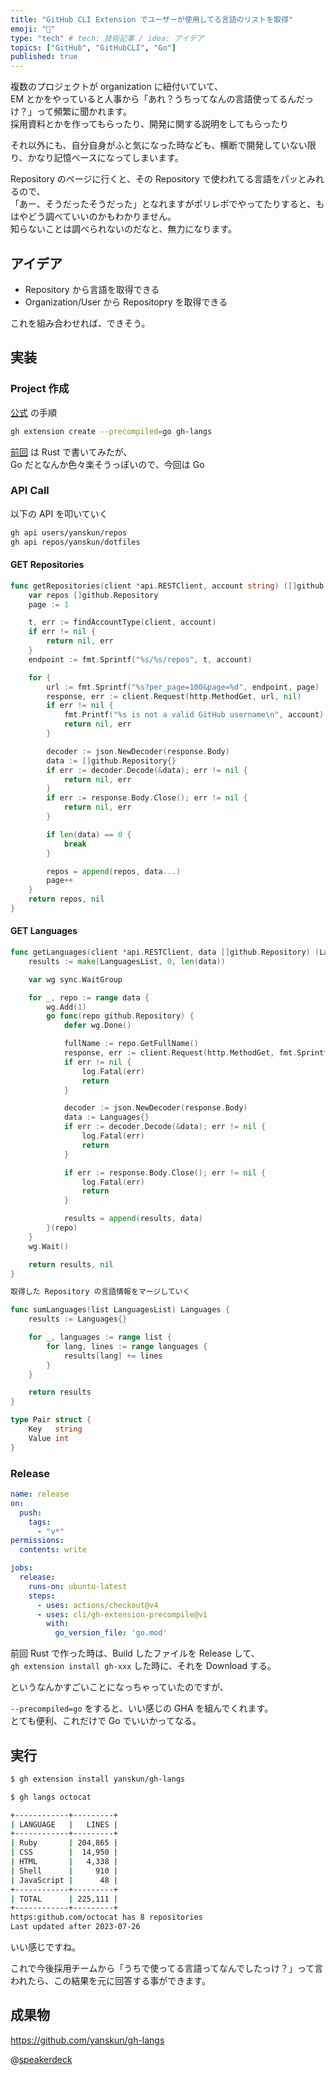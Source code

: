 ```yaml
---
title: "GitHub CLI Extension でユーザーが使用してる言語のリストを取得"
emoji: "🥷"
type: "tech" # tech: 技術記事 / idea: アイデア
topics: ["GitHub", "GitHubCLI", "Go"]
published: true
---
```


複数のプロジェクトが organization に紐付いていて、  
EM とかをやっていると人事から「あれ？うちってなんの言語使ってるんだっけ？」って頻繁に聞かれます。  
採用資料とかを作ってもらったり、開発に関する説明をしてもらったり

それ以外にも、自分自身がふと気になった時なども、横断で開発していない限り、かなり記憶ベースになってしまいます。  

Repository のページに行くと、その Repository で使われてる言語をパッとみれるので、  
「あー、そうだったそうだった」となれますがポリレポでやってたりすると、もはやどう調べていいのかもわかりません。  
知らないことは調べられないのだなと、無力になります。

## アイデア

- Repository から言語を取得できる
- Organization/User から Repositopry を取得できる

これを組み合わせれば、できそう。

## 実装

### Project 作成

[公式](https://docs.github.com/ja/github-cli/github-cli/creating-github-cli-extensions) の手順

```bash
gh extension create --precompiled=go gh-langs
```

[前回](https://qiita.com/yanskun/items/a983bf24da9bb95930db) は Rust で書いてみたが、  
Go だとなんか色々楽そうっぽいので、今回は Go

### API Call

以下の API を叩いていく
```bash
gh api users/yanskun/repos
gh api repos/yanskun/dotfiles
```

#### GET Repositories

```go
func getRepositories(client *api.RESTClient, account string) ([]github.Repository, error) {
	var repos []github.Repository
	page := 1

	t, err := findAccountType(client, account)
	if err != nil {
		return nil, err
	}
	endpoint := fmt.Sprintf("%s/%s/repos", t, account)

	for {
		url := fmt.Sprintf("%s?per_page=100&page=%d", endpoint, page)
		response, err := client.Request(http.MethodGet, url, nil)
		if err != nil {
			fmt.Printf("%s is not a valid GitHub username\n", account)
			return nil, err
		}

		decoder := json.NewDecoder(response.Body)
		data := []github.Repository{}
		if err := decoder.Decode(&data); err != nil {
			return nil, err
		}
		if err := response.Body.Close(); err != nil {
			return nil, err
		}

		if len(data) == 0 {
			break
		}

		repos = append(repos, data...)
		page++
	}
	return repos, nil
}
```

#### GET Languages

```go
func getLanguages(client *api.RESTClient, data []github.Repository) (LanguagesList, error) {
	results := make(LanguagesList, 0, len(data))

	var wg sync.WaitGroup

	for _, repo := range data {
		wg.Add(1)
		go func(repo github.Repository) {
			defer wg.Done()

			fullName := repo.GetFullName()
			response, err := client.Request(http.MethodGet, fmt.Sprintf("repos/%s/languages", fullName), nil)
			if err != nil {
				log.Fatal(err)
				return
			}

			decoder := json.NewDecoder(response.Body)
			data := Languages{}
			if err := decoder.Decode(&data); err != nil {
				log.Fatal(err)
				return
			}

			if err := response.Body.Close(); err != nil {
				log.Fatal(err)
				return
			}

			results = append(results, data)
		}(repo)
	}
	wg.Wait()

	return results, nil
}

取得した Repository の言語情報をマージしていく

func sumLanguages(list LanguagesList) Languages {
	results := Languages{}

	for _, languages := range list {
		for lang, lines := range languages {
			results[lang] += lines
		}
	}

	return results
}

type Pair struct {
	Key   string
	Value int
}
```

### Release

```yaml:.github/workflows/release.yml
name: release
on:
  push:
    tags:
      - "v*"
permissions:
  contents: write

jobs:
  release:
    runs-on: ubuntu-latest
    steps:
      - uses: actions/checkout@v4
      - uses: cli/gh-extension-precompile@v1
        with:
          go_version_file: 'go.mod'
```

前回 Rust で作った時は、Build したファイルを Release して、  
`gh extension install gh-xxx` した時に、それを Download する。

というなんかすごいことになっちゃっていたのですが、  

`--precompiled=go` をすると、いい感じの GHA を組んでくれます。  
とても便利、これだけで Go でいいかってなる。

## 実行

```bash
$ gh extension install yanskun/gh-langs

$ gh langs octocat

+------------+---------+
| LANGUAGE   |   LINES |
+------------+---------+
| Ruby       | 204,865 |
| CSS        |  14,950 |
| HTML       |   4,338 |
| Shell      |     910 |
| JavaScript |      48 |
+------------+---------+
| TOTAL      | 225,111 |
+------------+---------+
https:github.com/octocat has 8 repositories
Last updated after 2023-07-26

```

いい感じですね。  

これで今後採用チームから「うちで使ってる言語ってなんでしたっけ？」って言われたら、この結果を元に回答する事ができます。  

## 成果物

https://github.com/yanskun/gh-langs

@[speakerdeck](93453c3b1e124eddbb31127280644c60)
